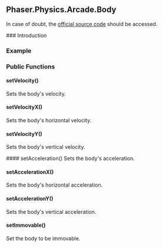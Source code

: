 ## Phaser.Physics.Arcade.Body

In case of doubt, the [official source code](https://github.com/photonstorm/phaser) should be accessed.

### Introduction

### Example

### Public Functions

#### setVelocity()
Sets the body's velocity.

#### setVelocityX()
Sets the body's horizontal velocity.

#### setVelocityY()
Sets the body's vertical velocity.

#### setAcceleration()
Sets the body's acceleration.

#### setAccelerationX()
Sets the body's horizontal acceleration.

#### setAccelerationY()
Sets the body's vertical acceleration.

#### setImmovable()
Set the body to be immovable.
